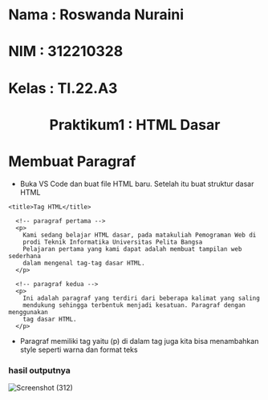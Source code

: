 # Nama  : Roswanda Nuraini
# NIM  : 312210328
# Kelas  : TI.22.A3

# <p align="center">Praktikum1 : HTML Dasar</p>

# Membuat Paragraf

- Buka VS Code dan buat file HTML baru. Setelah itu buat struktur dasar HTML

```<title>Tag HTML</title> ```

      <!-- paragraf pertama -->
      <p>
        Kami sedang belajar HTML dasar, pada matakuliah Pemograman Web di
        prodi Teknik Informatika Universitas Pelita Bangsa
        Pelajaran pertama yang kami dapat adalah membuat tampilan web sederhana
        dalam mengenal tag-tag dasar HTML.
      </p>
      
      <!-- paragraf kedua -->
      <p>
        Ini adalah paragraf yang terdiri dari beberapa kalimat yang saling
        mendukung sehingga terbentuk menjadi kesatuan. Paragraf dengan menggunakan
        tag dasar HTML.
      </p>                

- Paragraf memiliki tag yaitu (p) di dalam tag juga kita bisa menambahkan style seperti warna dan format teks

### hasil outputnya

![Screenshot (312)](https://github.com/roswanda11/lab1web/assets/115516632/ec8cf2fe-97e4-41d4-a670-bb8585e4e06f)

#
